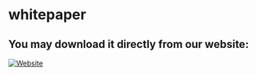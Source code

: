# whitepaper

## You may download it directly from our website:
[![Website](https://github.com/RigoInvestment/website/blob/master/img/RigoLogoTop.png)](http://rigoblock.com)

